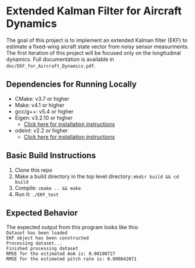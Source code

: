 # Extended Kalman Filter for Aircraft Dynamics

The goal of this project is to implement an extended Kalman filter (EKF) to estimate
a fixed-wing aicraft state vector from noisy sensor measurments.
The first iteration of this project will be focused only on the longitudinal dynamics.
Full documentation is available in `doc/EKF_for_Aircraft_Dynamics.pdf`.

## Dependencies for Running Locally
* CMake: v3.7 or higher
* Make: v4.1 or higher
* gcc/g++: v5.4 or higher
* Eigen: v3.2.10 or higher
  * [Click here for installation instructions](http://eigen.tuxfamily.org/dox/GettingStarted.html)
* odeint: v2.2 or higher
  * [Click here for installation instructions](http://headmyshoulder.github.io/odeint-v2/doc/index.html)

## Basic Build Instructions

1. Clone this repo
2. Make a build directory in the top level directory: `mkdir build && cd build`
3. Compile: `cmake .. && make`
4. Run it: `./EKF_test`

## Expected Behavior
The expected output from this program looks like this: <br />
`Dataset has been loaded` <br />
`EKF object has been constructed` <br />
`Processing dataset...` <br />
`Finished processing dataset` <br />
`RMSE for the estimated AoA is: 0.00100727` <br />
`RMSE for the estimated pitch rate is: 0.000842071` <br />